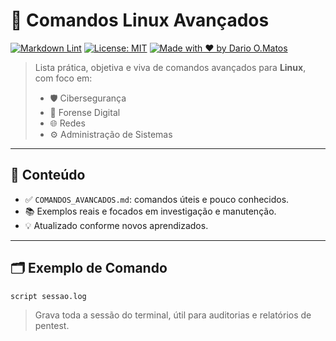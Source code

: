 # 🧠 Comandos Linux Avançados

[![Markdown Lint](https://github.com/darioomatos/comandos-linux-avancados/actions/workflows/markdown-check.yml/badge.svg)](https://github.com/darioomatos/comandos-linux-avancados/actions)
[![License: MIT](https://img.shields.io/badge/license-MIT-blue.svg)](LICENSE)
[![Made with ❤️ by Dario O.Matos](https://img.shields.io/badge/Author-darioomatos-blueviolet)](https://github.com/darioomatos)

> Lista prática, objetiva e viva de comandos avançados para **Linux**, com foco em:
> - 🛡️ Cibersegurança
> - 🧩 Forense Digital
> - 🌐 Redes
> - ⚙️ Administração de Sistemas

---

## 📄 Conteúdo

- ✅ `COMANDOS_AVANCADOS.md`: comandos úteis e pouco conhecidos.
- 📚 Exemplos reais e focados em investigação e manutenção.
- 💡 Atualizado conforme novos aprendizados.

---

## 🗂️ Exemplo de Comando

```bash
script sessao.log
```
> Grava toda a sessão do terminal, útil para auditorias e relatórios de pentest.
